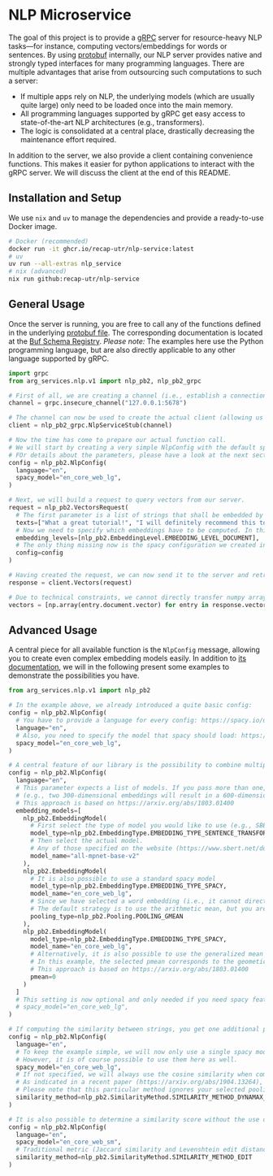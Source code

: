 # NLP Microservice

The goal of this project is to provide a [gRPC](https://grpc.io) server for resource-heavy NLP tasks&mdash;for instance, computing vectors/embeddings for words or sentences.
By using [protobuf](https://developers.google.com/protocol-buffers) internally, our NLP server provides native and strongly typed interfaces for many programming languages.
There are multiple advantages that arise from outsourcing such computations to such a server:

- If multiple apps rely on NLP, the underlying models (which are usually quite large) only need to be loaded once into the main memory.
- All programming languages supported by gRPC get easy access to state-of-the-art NLP architectures (e.g., transformers).
- The logic is consolidated at a central place, drastically decreasing the maintenance effort required.

In addition to the server, we also provide a client containing convenience functions.
This makes it easier for python applications to interact with the gRPC server.
We will discuss the client at the end of this README.

## Installation and Setup

We use `nix` and `uv` to manage the dependencies and provide a ready-to-use Docker image.

```sh
# Docker (recommended)
docker run -it ghcr.io/recap-utr/nlp-service:latest
# uv
uv run --all-extras nlp_service
# nix (advanced)
nix run github:recap-utr/nlp-service
```

## General Usage

Once the server is running, you are free to call any of the functions defined in the underlying [protobuf file](https://github.com/recap-utr/arg-services/blob/main/arg_services/nlp/v1/nlp.proto).
The corresponding documentation is located at the [Buf Schema Registry](https://buf.build/recap/arg-services/docs/main:arg_services.nlp.v1).
_Please note:_ The examples here use the Python programming language, but are also directly applicable to any other language supported by gRPC.

```python
import grpc
from arg_services.nlp.v1 import nlp_pb2, nlp_pb2_grpc

# First of all, we are creating a channel (i.e., establish a connection to our server)
channel = grpc.insecure_channel("127.0.0.1:5678")

# The channel can now be used to create the actual client (allowing us to call all available functions)
client = nlp_pb2_grpc.NlpServiceStub(channel)

# Now the time has come to prepare our actual function call.
# We will start by creating a very simple NlpConfig with the default spacy model.
# FOr details about the parameters, please have a look at the next section.
config = nlp_pb2.NlpConfig(
  language="en",
  spacy_model="en_core_web_lg",
)

# Next, we will build a request to query vectors from our server.
request = nlp_pb2.VectorsRequest(
  # The first parameter is a list of strings that shall be embedded by our server.
  texts=["What a great tutorial!", "I will definitely recommend this to my friends."],
  # Now we need to specify which embeddings have to be computed. In this example, we create one vector for each text
  embedding_levels=[nlp_pb2.EmbeddingLevel.EMBEDDING_LEVEL_DOCUMENT],
  # The only thing missing now is the spacy configuration we created in the previous step.
  config=config
)

# Having created the request, we can now send it to the server and retrieve the corresponding response.
response = client.Vectors(request)

# Due to technical constraints, we cannot directly transfer numpy arrays, thus we convert our response.
vectors = [np.array(entry.document.vector) for entry in response.vectors]
```

<!-- TODO: Prefer Vectors instead of Similarities for Python to increase performacne. -->

## Advanced Usage

A central piece for all available function is the `NlpConfig` message, allowing you to create even complex embedding models easily.
In addition to [its documentation](https://buf.build/recap/arg-services/docs/main:arg_services.nlp.v1), we will in the following present some examples to demonstrate the possibilities you have.

```python
from arg_services.nlp.v1 import nlp_pb2

# In the example above, we already introduced a quite basic config:
config = nlp_pb2.NlpConfig(
  # You have to provide a language for every config: https://spacy.io/usage/models#languages
  language="en",
  # Also, you need to specify the model that spacy should load: https://spacy.io/models/en
  spacy_model="en_core_web_lg",
)

# A central feature of our library is the possibility to combine multiple embedding models, potentially capturing more contextual information.
config = nlp_pb2.NlpConfig(
  language="en",
  # This parameter expects a list of models. If you pass more than one, the respective vectors are **concatenated** to each other
  # (e.g., two 300-dimensional embeddings will result in a 600-dimensional one).
  # This approach is based on https://arxiv.org/abs/1803.01400
  embedding_models=[
    nlp_pb2.EmbeddingModel(
      # First select the type of model you would like to use (e.g., SBERT/Sentence Transformers).
      model_type=nlp_pb2.EmbeddingType.EMBEDDING_TYPE_SENTENCE_TRANSFORMERS,
      # Then select the actual model.
      # Any of those specified on the website (https://www.sbert.net/docs/pretrained_models.html) are allowed.
      model_name="all-mpnet-base-v2"
    ),
    nlp_pb2.EmbeddingModel(
      # It is also possible to use a standard spacy model
      model_type=nlp_pb2.EmbeddingType.EMBEDDING_TYPE_SPACY,
      model_name="en_core_web_lg",
      # Since we have selected a word embedding (i.e., it cannot directly encode sentences), the token vectors need to be aggregated somehow.
      # The default strategy is to use the arithmetic mean, but you are free to use other strategies (e.g., the geometric mean).
      pooling_type=nlp_pb2.Pooling.POOLING_GMEAN
    ),
    nlp_pb2.EmbeddingModel(
      model_type=nlp_pb2.EmbeddingType.EMBEDDING_TYPE_SPACY,
      model_name="en_core_web_lg",
      # Alternatively, it is also possible to use the generalized mean / power mean.
      # In this example, the selected pmean corresponds to the geometic mean (thus this embedding is identical to the previous one).
      # This approach is based on https://arxiv.org/abs/1803.01400
      pmean=0
    )
  ]
  # This setting is now optional and only needed if you need spacy features (e.g., POS tagging) besides embeddings.
  # spacy_model="en_core_web_lg",
)

# If computing the similarity between strings, you get one additional parameter.
config = nlp_pb2.NlpConfig(
  language="en",
  # To keep the example simple, we will now only use a single spacy model instead of the more powerful embedding models.
  # However, it is of course possible to use them here as well.
  spacy_model="en_core_web_lg",
  # If not specified, we will always use the cosine similarity when comparing two strings.
  # As indicated in a recent paper (https://arxiv.org/abs/1904.13264), you may achieve better results with alternative approaches like DynaMax Jaccard.
  # Please note that this particular method ignores your selected pooling method due to the fact that even plain word embeddings are not pooled at all.
  similarity_method=nlp_pb2.SimilarityMethod.SIMILARITY_METHOD_DYNAMAX_JACCARD
)

# It is also possible to determine a similarity score without the use of embeddings.
config = nlp_pb2.NlpConfig(
  language="en",
  spacy_model="en_core_web_sm",
  # Traditional metric (Jaccard similarity and Levenshtein edit distance) are also available
  similarity_method=nlp_pb2.SimilarityMethod.SIMILARITY_METHOD_EDIT
)
```
